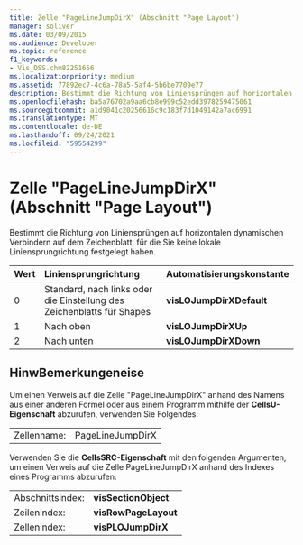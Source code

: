 ```yaml
---
title: Zelle "PageLineJumpDirX" (Abschnitt "Page Layout")
manager: soliver
ms.date: 03/09/2015
ms.audience: Developer
ms.topic: reference
f1_keywords:
- Vis_DSS.chm82251656
ms.localizationpriority: medium
ms.assetid: 77892ec7-4c6a-78a5-5af4-5b6be7709e77
description: Bestimmt die Richtung von Liniensprüngen auf horizontalen dynamischen Verbindern auf dem Zeichenblatt, für die Sie keine lokale Liniensprungrichtung festgelegt haben.
ms.openlocfilehash: ba5a76702a9aa6cb8e999c52edd3978259475061
ms.sourcegitcommit: a1d9041c20256616c9c183f7d1049142a7ac6991
ms.translationtype: MT
ms.contentlocale: de-DE
ms.lasthandoff: 09/24/2021
ms.locfileid: "59554299"
---
```

# <a name="pagelinejumpdirx-cell-page-layout-section"></a>Zelle "PageLineJumpDirX" (Abschnitt "Page Layout")

Bestimmt die Richtung von Liniensprüngen auf horizontalen dynamischen Verbindern auf dem Zeichenblatt, für die Sie keine lokale Liniensprungrichtung festgelegt haben.
  
|**Wert**|**Liniensprungrichtung**|**Automatisierungskonstante**|
|:-----|:-----|:-----|
| 0  <br/> | Standard, nach links oder die Einstellung des Zeichenblatts für Shapes  <br/> |**visLOJumpDirXDefault** <br/> |
| 1  <br/> | Nach oben  <br/> |**visLOJumpDirXUp** <br/> |
| 2  <br/> | Nach unten  <br/> |**visLOJumpDirXDown** <br/> |
   
## <a name="remarks"></a>HinwBemerkungeneise

Um einen Verweis auf die Zelle "PageLineJumpDirX" anhand des Namens aus einer anderen Formel oder aus einem Programm mithilfe der **CellsU-Eigenschaft** abzurufen, verwenden Sie Folgendes: 
  
|||
|:-----|:-----|
| Zellenname:  <br/> | PageLineJumpDirX  <br/> |
   
Verwenden Sie die **CellsSRC-Eigenschaft** mit den folgenden Argumenten, um einen Verweis auf die Zelle PageLineJumpDirX anhand des Indexes eines Programms abzurufen: 
  
|||
|:-----|:-----|
| Abschnittsindex:  <br/> |**visSectionObject** <br/> |
| Zeilenindex:  <br/> |**visRowPageLayout** <br/> |
| Zellenindex:  <br/> |**visPLOJumpDirX** <br/> |
   

